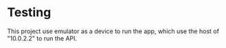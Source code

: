 # Testing
This project use emulator as a device to run the app, which use the host of "10.0.2.2" to run the API. 


